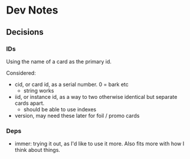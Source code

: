 # Dev Notes

## Decisions

### IDs

Using the name of a card as the primary id.

Considered:

- cid, or card id, as a serial number. 0 = bark etc
  - string works
- iid, or instance id, as a way to two otherwise identical but separate cards apart.
  - should be able to use indexes
- version, may need these later for foil / promo cards

### Deps

- immer: trying it out, as I'd like to use it more. Also fits more with how I think about things.
